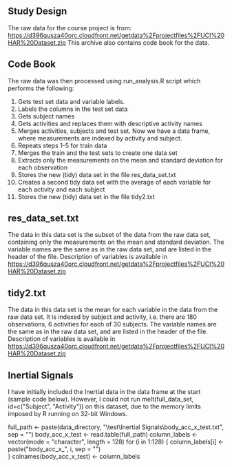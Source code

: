 ## Study Design

The raw data for the course project is from:
https://d396qusza40orc.cloudfront.net/getdata%2Fprojectfiles%2FUCI%20HAR%20Dataset.zip
This archive also contains code book for the data. 

## Code Book 

The raw data was then processed using run_analysis.R script which performs the following:
        
1. Gets test set data and variable labels. 
2. Labels the columns in the test set data   
3. Gets subject names  
4. Gets activities and replaces them with descriptive activity names   
5. Merges activities, subjects and test set. 
   Now we have a data frame, where measurements are indexed by activity and subject.
6. Repeats steps 1-5 for train data
7. Merges the train and the test sets to create one data set
8. Extracts only the measurements on the mean and standard deviation for each observation
9. Stores the new (tidy) data set in the file res_data_set.txt
10. Creates a second tidy data set with the average of each variable for each activity and each subject 
11. Stores the new (tidy) data set in the file tidy2.txt


## res_data_set.txt
The data in this data set is the subset of the data from the raw data set, 
containing only the measurements on the mean and standard deviation. 
The variable names are the same as in the raw data set, and are listed in the header of the file.
Description of variables is available in 
https://d396qusza40orc.cloudfront.net/getdata%2Fprojectfiles%2FUCI%20HAR%20Dataset.zip

## tidy2.txt
The data in this data set is the mean for each variable in the data from the raw data set.
It is indexed by subject and activity, i.e. there are 180 observations, 6 activities for each of 30 subjects.
The variable names are the same as in the raw data set, and are listed in the header of the file.
Description of variables is available in 
https://d396qusza40orc.cloudfront.net/getdata%2Fprojectfiles%2FUCI%20HAR%20Dataset.zip

## Inertial Signals 
I have initially included the Inertial data in the data frame at the start (sample code below). 
However, I could not run melt(full_data_set, id=c("Subject", "Activity")) on this dataset,
due to the memory limits imposed by R running on 32-bit Windows.


full_path <- paste(data_directory, "\\test\\Inertial Signals\\body_acc_x_test.txt", sep = "")
body_acc_x_test <-  read.table(full_path) 
column_labels <- vector(mode = "character", length = 128)
for (i in 1:128) {
        column_labels[i] <- paste("body_acc_x_", i, sep = "")                
}
colnames(body_acc_x_test) <- column_labels


